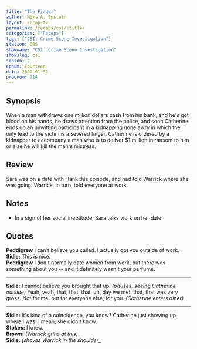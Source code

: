 ```yaml
---
title: "The Finger"
author: Mika A. Epstein
layout: recap-tv
permalink: /recaps/csi/:title/
categories: ["Recaps"]
tags: ["CSI: Crime Scene Investigation"]
station: CBS
showname: "CSI: Crime Scene Investigation"
showslug: csi
season: 2
epnum: Fourteen  
date: 2002-01-31
prodnum: 214  
---
```


## Synopsis

When a man withdraws one million dollars cash from his bank, and he's got blood on his hands, he draws attention from the police, and soon Catherine ends up an unwitting participant in a kidnapping gone awry in which the only lead to the victim is a severed finger. Catherine is ordered by a kidnapper to accompany a man who is to deliver $1 million in ransom to him or else he will kill the man's mistress.

## Review

Sara was on a date with Hank this episode, and had told Warrick where she was going. Warrick, in turn, told everyone at work.

## Notes

* In a sign of her social ineptitude, Sara talks work on her date.

## Quotes

**Peddigrew** I can't believe you called. I actually got you outside of work.  
**Sidle:** This is nice.  
**Peddigrew** I don't normally date women from work, but there was something about you -- and it definitely wasn't your perfume.   

- - -

**Sidle:** I cannot believe you brought that up. _(pauses, seeing Catherine outside)_ Yeah, yeah, that, that, that, uh, day we met, that, that was very gross. Not for me, but for everyone else, for you. _(Catherine enters diner)_

- - -

**Sidle:** It's kind of a coincidence, you know? Catherine just showing up where I was. I mean, she didn't know.  
**Stokes:** I knew.  
**Brown:** _(Warrick grins at this)_  
**Sidle:** _(shoves Warrick in the shoulder__

